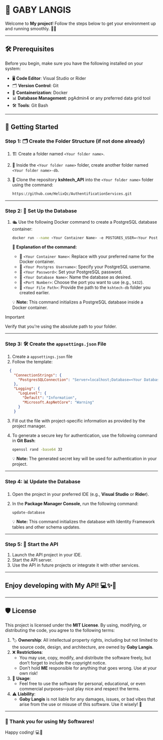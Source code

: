 # 🌟 **GABY LANGIS**

Welcome to **My project**! Follow the steps below to get your environment up and running smoothly. 🚀✨

---
## 🛠️ **Prerequisites**

Before you begin, make sure you have the following installed on your system:

- 🖥️ **Code Editor**: Visual Studio or Rider  
- 🗂️ **Version Control**: Git  
- 🐳 **Containerization**: Docker  
- 📊 **Database Management**: pgAdmin4 or any preferred data grid tool
- 🛠️ **Tools**: Git Bash
---

## 🚀 **Getting Started**

### **Step 1: 🗂️ Create the Folder Structure** (if not done already)

1. 🏗️ Create a folder named `<Your folder name>`.  
2. 📁 Inside the `<Your folder name>` folder, create another folder named `<Your folder name>-db`.  
3. 🔄 Clone the repository **kshtech_API** into the `<Your folder name>` folder using the command:

    ```sh
    https://github.com/HelixQc/AuthentificationServices.git
    ```  

---

### **Step 2: 🐘 Set Up the Database**

1. 🛳️ Use the following Docker command to create a PostgreSQL database container:

    ```sh
    docker run --name <Your Container Name> -e POSTGRES_USER=<Your Postgres Username> -e POSTGRES_PASSWORD=<Your Password> -e POSTGRES_DB=<Your Database Name> -p <Port Number>:5432 -v <Your File Path>:/var/lib/postgresql/data postgres  
    ```  

   📝 **Explanation of the command:**  
   - 🔹 `<Your Container Name>`: Replace with your preferred name for the Docker container.  
   - 🔹 `<Your Postgres Username>`: Specify your PostgreSQL username.  
   - 🔹 `<Your Password>`: Set your PostgreSQL password.  
   - 🔹 `<Your Database Name>`: Name the database as desired.  
   - 🔹 `<Port Number>`: Choose the port you want to use (e.g., `5432`).  
   - 🔹 `<Your File Path>`: Provide the path to the `kshtech-db` folder you created earlier.  

   💡 **Note:** This command initializes a PostgreSQL database inside a Docker container.
> [!IMPORTANT]
> Verify that you're using the absolute path to your folder.
---
### **Step 3: 🛠️ Create the `appsettings.json` File**

1. Create a `appsettings.json` file
2. Follow the template: 
```json
  {
    "ConnectionStrings": {
      "PostgresSQLConnection": "Server=localhost;Database=<Your Database Name>;port=<Port Number>;User id=<Your Postgres Username>;password=<Your Password>"
    },
    "Logging": {
      "LogLevel": {
        "Default": "Information",
        "Microsoft.AspNetCore": "Warning"
      }
    }
  ```
3. Fill out the file with project-specific information as provided by the project manager.  
4. To generate a secure key for authentication, use the following command in **Git Bash**:

    ```bash
    openssl rand -base64 32
    ```  

   💡 **Note:** The generated secret key will be used for authentication in your project.

---

### **Step 4: 📊 Update the Database**

1. Open the project in your preferred IDE (e.g., **Visual Studio** or **Rider**).  
2. In the **Package Manager Console**, run the following command:

    ```
    update-database
    ```  

   💡 **Note:** This command initializes the database with Identity Framework tables and other schema updates.

---

### **Step 5: 🚀 Start the API**

1. Launch the API project in your IDE.  
2. Start the API server.  
3. Use the API in future projects or integrate it with other services.

---

## Enjoy developing with **My API**! 💻✨🚀  

---

## 🛡️ License

This project is licensed under the **MIT License**. By using, modifying, or distributing the code, you agree to the following terms:

1. 🏷️ **Ownership**: All intellectual property rights, including but not limited to the source code, design, and architecture, are owned by **Gaby Langis**.  
2. ❌ **Restrictions**:  
   - You may use, copy, modify, and distribute the software freely, but don’t forget to include the copyright notice.  
   - Don’t hold **ME** responsible for anything that goes wrong. Use at your own risk!  
3. 🔐 **Usage**:  
   - Feel free to use the software for personal, educational, or even commercial purposes—just play nice and respect the terms.  
4. ⚠️ **Liability**:  
   - **Gaby Langis** is not liable for any damages, issues, or bad vibes that arise from the use or misuse of this software. Use it wisely! 📄

---

### 🥳 Thank you for using **My Softwares**!  
Happy coding! 💻🚀
